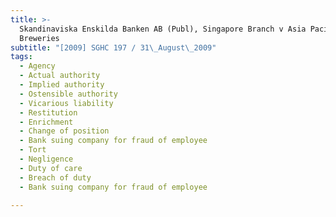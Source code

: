 ```yaml
---
title: >-
  Skandinaviska Enskilda Banken AB (Publ), Singapore Branch v Asia Pacific
  Breweries
subtitle: "[2009] SGHC 197 / 31\_August\_2009"
tags:
  - Agency
  - Actual authority
  - Implied authority
  - Ostensible authority
  - Vicarious liability
  - Restitution
  - Enrichment
  - Change of position
  - Bank suing company for fraud of employee
  - Tort
  - Negligence
  - Duty of care
  - Breach of duty
  - Bank suing company for fraud of employee

---
```


